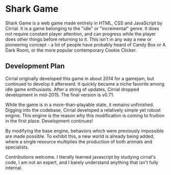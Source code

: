 # Shark Game #

Shark Game is a web game made entirely in HTML, CSS and JavaScript by Cirrial. It is a game belonging to the "idle" or "incremental" genre. It does not require constant player attention, and can progress while the player does other things before returning to it. This isn't in any way a new or pioneering concept - a lot of people have probably heard of Candy Box or A Dark Room, or the more popular contemporary Cookie Clicker.

## Development Plan ##

Cirrial originally developed this game in about 2014 for a gamejam, but continued to develop it afterward. It quickly became a niche favorite among idle game enthusiasts. After a string of updates, Cirrial dropped development in mid-2015. The final version is v0.71.

While the game is in a more-than-playable state, it remains unfinished. Digging into the codebase, Cirrial developed a relatively simple yet robust engine.
This engine is the reason why this modification is coming to fruition in the first place. Development continues!

By modifying the base engine, behaviors which were previously impossible are made possible. To exhibit this, a new world is already being added,
where a single resource multiplies the production of both animals and specialists.

Contributions welcome. I literally learned javascript by studying cirrial's code, I am not an expert, and I barely understand anything that isn't fully internal.
